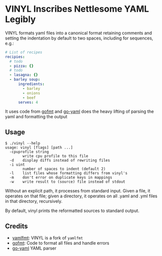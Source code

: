 # VINYL Inscribes Nettlesome YAML Legibly

VINYL formats yaml files into a canonical format retaining comments and
setting the indentation by default to two spaces, including for
sequences, e.g.:

``` yaml
# List of recipes
recipies:
  # todo
  - pizza: {}
  # todo
  - lasagna: {}
  - barley soup:
      ingredients:
        - barley
        - onions
        - beef
      serves: 4
```

It uses code from
[gofmt](https://github.com/golang/go/blob/master/src/cmd/gofmt/gofmt.go)
and [go-yaml](https://gopkg.in/yaml.v3) does the heavy lifting of
parsing the yaml and formatting the output

## Usage

    $ ./vinyl --help
    usage: vinyl [flags] [path ...]
      -cpuprofile string
            write cpu profile to this file
      -d    display diffs instead of rewriting files
      -i uint
            number of spaces to indent (default 2)
      -l    list files whose formatting differs from vinyl's
      -m    don't error on duplicate keys in mappings
      -w    write result to (source) file instead of stdout

Without an explicit path, it processes from standard input. Given a
file, it operates on that file; given a directory, it operates on all
.yaml and .yml files in that directory, recursively.

By default, vinyl prints the reformatted sources to standard output.

## Credits

-   [yamlfmt](https://github.com/stuart-warren/yamlfmt): VINYL is a fork
    of `yamlfmt`
-   [gofmt](https://github.com/golang/go/blob/master/src/cmd/gofmt/gofmt.go):
    Code to format all files and handle errors
-   [go-yaml](https://gopkg.in/yaml.v3) YAML parser
